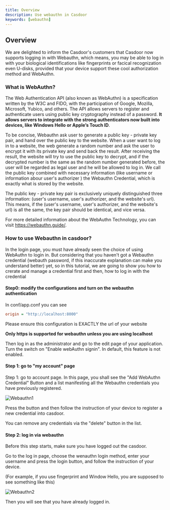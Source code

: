 ```yaml
---
title: Overview
description: Use webauthn in Casdoor
keywords: [webauthn]
---
```


## Overview

We are delighted to inform the Casdoor's customers that Casdoor now supports logging in with Webauthn, which means, you may be able to log in with your biological identifications like fingerprints or facical recognization even U-disks, provided that your device support these cool authorization method and WebAuthn.

### What is WebAuthn?

The Web Authentication API (also known as WebAuthn) is a specification written by the W3C and FIDO, with the participation of Google, Mozilla, Microsoft, Yubico, and others. The API allows servers to register and authenticate users using public key cryptography instead of a password. **It allows servers to integrate with the strong authenticators now built into devices, like Windows Hello or Apple’s Touch ID**. 

To be concise, Webauthn ask user to generate a public key - private key pair, and hand over the public key to the website. When a user want to log in to a website, the web generate a random number and ask the user to encrypt it with its private key and send back the result. After receiving the result, the website will try to use the public key to decrypt, and if the decrypted number is the same as the random number generated before, the user will be regarded as legal user and he will be allowed to log in. We call the public key combined with necessary information (like username or information abour user's authorizer ) the Webauthn Credential, which is exactly what is stored by the website.

The public key - private key pair is exclusively uniquely distinguished three information: (user's username, user's authorizer, and the website's url). This means, if the (user's username, user's authorizer, and the website's url) is all the same, the key pair should be identical, and vice versa.

For more detailed information about the WebAuthn Technology, you can visit <https://webauthn.guide/>.

### How to use Webauthn in casdoor?

In the login page, you must have already seen the choice of using WebAuthn to login in. But considering that you haven't got a Webauthn credential (webauth password, if this inaccurate explanation can make you understand better) yet, so in this tutorial, we are going to show you how to crerate and manage a credential first and then, how to log in with the credential

#### Step0: modify the configurations and turn on the webauthn authentication

In conf/app.conf you can see

```ini
origin = "http://localhost:8000"
```

Please ensure this configuration is EXACTLY the url of your website

**Only https is supported for webauthn unless you are using localhost**

Then log in as the administrator and go to the edit page of your application. Turn the switch on "Enable webAuthn signin". In default, this feature is not enabled.

#### Step 1: go to "my account" page

Step 1: go to account page. In this page, you shall see the "Add WebAuthn Credential" Button and a list manifesting all the Webauthn credentials you have previously registered.

![Webauthn1](/img/webauthn/webauthn.png)

Press the button and then follow the instruction of your device to register a new credential into casdoor.

You can remove any credentials via the "delete" button in the list.

#### Step 2: log in via webauthn

Before this step starts, make sure you have logged out the casdoor.

Go to the log in page, choose the wenauthn login method, enter your username and press the login button, and follow the instruction of your device.

(For example, if you use fingerprint and Window Hello, you are supposed to see something like this)

![Webauthn2](/img/webauthn/login_webauthn.png)

Then you will see that you have already logged in.
